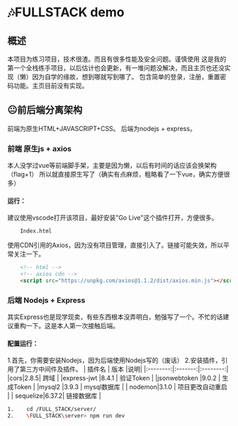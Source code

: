 # 🎶FULLSTACK demo
## 概述
本项目为练习项目，技术很渣。而且有很多性能及安全问题。谨慎使用
这是我的第一个全栈练手项目，以后估计也会更新，有一堆问题没解决，而且主页也还没实现（懒）因为自学的缘故，想到哪就写到哪了。
包含简单的登录，注册，重置密码功能。主页目前没有实现。
## 😐前后端分离架构
前端为原生HTML+JAVASCRIPT+CSS。
后端为nodejs + express。
### 前端 原生js + axios
本人没学过vue等前端脚手架，主要是因为懒，以后有时间的话应该会换架构（flag+1）
所以就直接原生写了（确实有点麻烦，粗略看了一下vue，确实方便很多）

#### 运行：
建议使用vscode打开该项目，最好安装"Go Live"这个插件打开，方便很多。

```
    Index.html
```

使用CDN引用的Axios，因为没有项目管理，直接引入了。链接可能失效，所以平常关注一下。
``` html
    <!-- html -->
    <!-- axios cdn -->
    <script src="https://unpkg.com/axios@1.1.2/dist/axios.min.js"></script>
```
### 后端 Nodejs + Express
其实Express也是现学现卖，有些东西根本没弄明白，勉强写了一个。不忙的话建议重构一下。这是本人第一次接触后端。
#### 配置运行：
1.首先，你需要安装Nodejs，因为后端使用Nodejs写的（废话） 
2.安装插件，引用了第三方中间件及插件。
|   插件名   |   版本   |说明|
|:--------:|:-------:|:--------:|
|cors|2.8.5| 跨域 |
|express-jwt |8.4.1 | 验证Token |
|jsonwebtoken |9.0.2 | 生成Token  |
|mysql2 |3.9.3 | mysql数据库  |
| nodemon|3.1.0 | 项目更改自动重启  |
| sequelize|6.37.2| 链接数据库  |
``` bash
1.    cd /FULL_STACK/server/
2.    \FULL_STACK\server> npm run dev
```